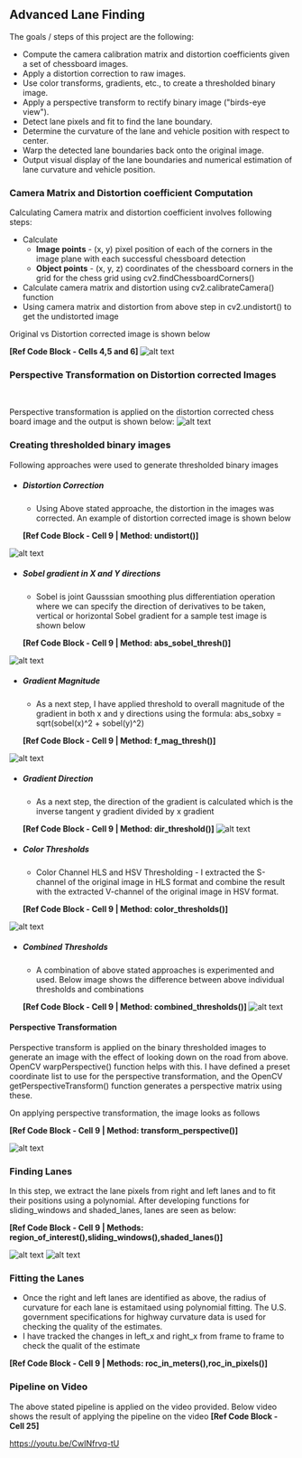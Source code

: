 <h2>Advanced Lane Finding</h2>

[//]: # (Image References)

[image1]: ./images/00_Dist_Correction.jpg
[image2]: ./images/01_Perspective_Transformed.jpg
[image3]: ./images/02_Distortion_Corrected.jpg
[image4]: ./images/03_Sobel_Gradient.jpg
[image5]: ./images/04_Grad_Mag.jpg
[image6]: ./images/05_Grad_Dir.jpg
[image7]: ./images/06_Color_Thres.jpg
[image8]: ./images/07_Multi_Thres.jpg
[image9]: ./images/08_Perspective_Trans.jpg
[image10]: ./images/09_SlidingWindow.jpg
[image11]: ./images/10_Shaded_Lanes.jpg



The goals / steps of this project are the following:
  * Compute the camera calibration matrix and distortion coefficients given a set of chessboard images.
  * Apply a distortion correction to raw images.
  * Use color transforms, gradients, etc., to create a thresholded binary image.
  * Apply a perspective transform to rectify binary image ("birds-eye view").
  * Detect lane pixels and fit to find the lane boundary.
  * Determine the curvature of the lane and vehicle position with respect to center.
  * Warp the detected lane boundaries back onto the original image.
  * Output visual display of the lane boundaries and numerical estimation of lane curvature and vehicle position.

<h3>Camera Matrix and Distortion coefficient Computation </h3>

Calculating Camera matrix and distortion coefficient involves following steps:
  * Calculate 
    * <b>Image points</b> - (x, y) pixel position of each of the corners in the image plane with each successful chessboard detection
    * <b>Object points</b> -  (x, y, z) coordinates of the chessboard corners in the grid for the chess grid using cv2.findChessboardCorners()
  * Calculate camera matrix and distortion using cv2.calibrateCamera() function
  * Using camera matrix and distortion from above step in cv2.undistort() to get the undistorted image
 
 Original vs Distortion corrected image is shown below
 
 <b> [Ref Code Block - Cells 4,5 and 6] </b>
 ![alt text][image1]
 
 <h3>Perspective Transformation on Distortion corrected Images</h3><br>
 
 Perspective transformation is applied on the distortion corrected chess board image and the output is shown below:
 ![alt text][image2]
 
 <h3>Creating thresholded binary images</h3>
 
 Following approaches were used to generate thresholded binary images
 * <h5>Distortion Correction</h5>
 
   * Using Above stated approache, the distortion in the images was corrected. An example of distortion corrected image is shown below
   
   <b> [Ref Code Block - Cell 9 | Method: undistort()] </b>
   
![alt text][image3]

* <h5>Sobel gradient in X and Y directions</h5>

  * Sobel is joint Gausssian smoothing plus differentiation operation where we can specify the direction of derivatives to be taken, vertical or horizontal
Sobel gradient for a sample test image is shown below

  <b> [Ref Code Block - Cell 9 | Method: abs_sobel_thresh()] </b>

 ![alt text][image4]
 
 * <h5>Gradient Magnitude</h5>
 
   * As a next step, I have applied threshold to overall magnitude of the gradient in both x and y directions using the formula:
       abs_sobxy = sqrt(sobel(x)^2 + sobel(y)^2)
       
   <b> [Ref Code Block - Cell 9 | Method: f_mag_thresh()] </b>
 
![alt text][image5]

 * <h5>Gradient Direction</h5>
 
   * As a next step, the direction of the gradient is calculated which is the inverse tangent y gradient divided by x gradient
   
   <b> [Ref Code Block - Cell 9 | Method: dir_threshold()] </b>
![alt text][image6]

 * <h5>Color Thresholds</h5>
 
   * Color Channel HLS and HSV Thresholding - I extracted the S-channel of the original image in HLS format and combine the result with the extracted V-channel of the original image in HSV format.
   
   <b> [Ref Code Block - Cell 9 | Method: color_thresholds()] </b>
   
![alt text][image7]

 * <h5>Combined Thresholds</h5>
 
   * A combination of above stated approaches is experimented and used. Below image shows the difference between above individual thresholds and combinations
   
   <b> [Ref Code Block - Cell 9 | Method: combined_thresholds()] </b>
![alt text][image8]

<h4>Perspective Transformation</h4>

Perspective transform is applied on the binary thresholded images to generate an image with the effect of looking down on the road from above. OpenCV warpPerspective() function helps with this. I have defined a preset coordinate list to use for the perspective transformation, and the OpenCV getPerspectiveTransform() function generates a perspective matrix using these.

On applying perspective transformation, the image looks as follows
  
  <b> [Ref Code Block - Cell 9 | Method: transform_perspective()] </b>
  
![alt text][image9]

<h3>Finding Lanes</h3>

In this step, we extract the lane pixels from right and left lanes and to fit their positions using a polynomial. After developing functions for sliding_windows and shaded_lanes, lanes are seen as below:

  <b> [Ref Code Block - Cell 9 | Methods: region_of_interest(),sliding_windows(),shaded_lanes()] </b>
  
![alt text][image10]
![alt text][image11]

<h3> Fitting the Lanes </h3>

 * Once the right and left lanes are identified as above, the radius of curvature for each lane is estamitaed using polynomial fitting. The U.S. government specifications for highway curvature data is used for checking the quality of the estimates. 
* I have tracked the changes in left_x and right_x from frame to frame to check the qualit of the estimate

<b> [Ref Code Block - Cell 9 | Methods: roc_in_meters(),roc_in_pixels()] </b>

<h3>Pipeline on Video</h3>

The above stated pipeline is applied on the video provided. Below video shows the result of applying the pipeline on the video
<b> [Ref Code Block - Cell 25] </b>

https://youtu.be/CwINfrvq-tU

